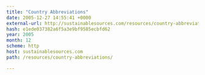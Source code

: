 ```yaml
---
title: "Country Abbreviations"
date: 2005-12-27 14:55:41 +0000
external-url: http://sustainablesources.com/resources/country-abbreviations/
hash: e1ede037382a6f5a3e9bf9585ecbfd62
year: 2005
month: 12
scheme: http
host: sustainablesources.com
path: /resources/country-abbreviations/

---
```



